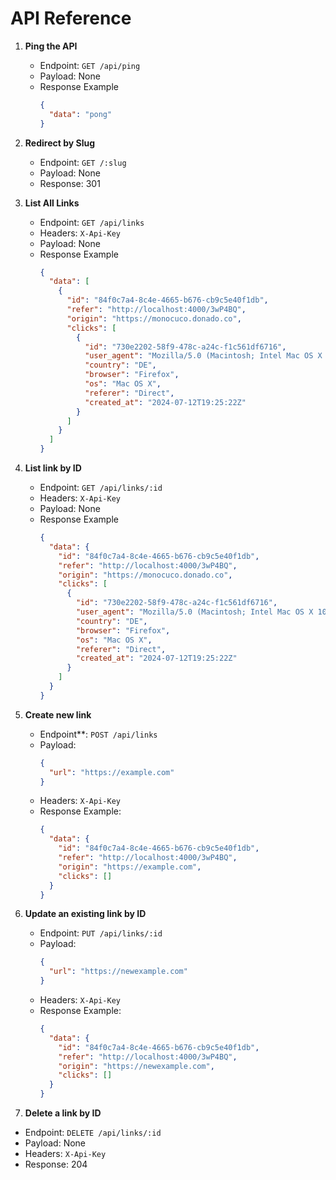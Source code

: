 # API Reference

1. **Ping the API**

   - Endpoint: `GET /api/ping`
   - Payload: None
   - Response Example
     ```json
     {
       "data": "pong"
     }
     ```

2. **Redirect by Slug**

   - Endpoint: `GET /:slug`
   - Payload: None
   - Response: 301

3. **List All Links**

   - Endpoint: `GET /api/links`
   - Headers: `X-Api-Key`
   - Payload: None
   - Response Example
     ```json
     {
       "data": [
         {
           "id": "84f0c7a4-8c4e-4665-b676-cb9c5e40f1db",
           "refer": "http://localhost:4000/3wP4BQ",
           "origin": "https://monocuco.donado.co",
           "clicks": [
             {
               "id": "730e2202-58f9-478c-a24c-f1c561df6716",
               "user_agent": "Mozilla/5.0 (Macintosh; Intel Mac OS X 10.15; rv:127.0) Gecko/20100101 Firefox/127.0",
               "country": "DE",
               "browser": "Firefox",
               "os": "Mac OS X",
               "referer": "Direct",
               "created_at": "2024-07-12T19:25:22Z"
             }
           ]
         }
       ]
     }
     ```

4. **List link by ID**

   - Endpoint: `GET /api/links/:id`
   - Headers: `X-Api-Key`
   - Payload: None
   - Response Example
     ```json
     {
       "data": {
         "id": "84f0c7a4-8c4e-4665-b676-cb9c5e40f1db",
         "refer": "http://localhost:4000/3wP4BQ",
         "origin": "https://monocuco.donado.co",
         "clicks": [
           {
             "id": "730e2202-58f9-478c-a24c-f1c561df6716",
             "user_agent": "Mozilla/5.0 (Macintosh; Intel Mac OS X 10.15; rv:127.0) Gecko/20100101 Firefox/127.0",
             "country": "DE",
             "browser": "Firefox",
             "os": "Mac OS X",
             "referer": "Direct",
             "created_at": "2024-07-12T19:25:22Z"
           }
         ]
       }
     }
     ```

5. **Create new link**

   - Endpoint\*\*: `POST /api/links`
   - Payload:
     ```json
     {
       "url": "https://example.com"
     }
     ```
   - Headers: `X-Api-Key`
   - Response Example:
     ```json
     {
       "data": {
         "id": "84f0c7a4-8c4e-4665-b676-cb9c5e40f1db",
         "refer": "http://localhost:4000/3wP4BQ",
         "origin": "https://example.com",
         "clicks": []
       }
     }
     ```

6. **Update an existing link by ID**

   - Endpoint: `PUT /api/links/:id`
   - Payload:
     ```json
     {
       "url": "https://newexample.com"
     }
     ```
   - Headers: `X-Api-Key`
   - Response Example:
     ```json
     {
       "data": {
         "id": "84f0c7a4-8c4e-4665-b676-cb9c5e40f1db",
         "refer": "http://localhost:4000/3wP4BQ",
         "origin": "https://newexample.com",
         "clicks": []
       }
     }
     ```

7. **Delete a link by ID**

  - Endpoint: `DELETE /api/links/:id`
  - Payload: None
  - Headers: `X-Api-Key`
  - Response: 204
